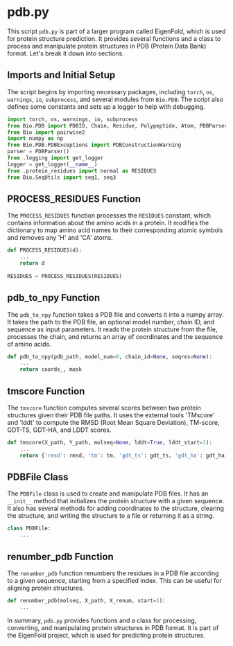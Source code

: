 # pdb.py

This script `pdb.py` is part of a larger program called EigenFold, which is used for protein structure prediction. It provides several functions and a class to process and manipulate protein structures in PDB (Protein Data Bank) format. Let's break it down into sections.

## Imports and Initial Setup

The script begins by importing necessary packages, including `torch`, `os`, `warnings`, `io`, `subprocess`, and several modules from `Bio.PDB`. The script also defines some constants and sets up a logger to help with debugging.

```python
import torch, os, warnings, io, subprocess
from Bio.PDB import PDBIO, Chain, Residue, Polypeptide, Atom, PDBParser
from Bio import pairwise2
import numpy as np
from Bio.PDB.PDBExceptions import PDBConstructionWarning
parser = PDBParser()
from .logging import get_logger
logger = get_logger(__name__)
from .protein_residues import normal as RESIDUES
from Bio.SeqUtils import seq1, seq3
```

## PROCESS_RESIDUES Function

The `PROCESS_RESIDUES` function processes the `RESIDUES` constant, which contains information about the amino acids in a protein. It modifies the dictionary to map amino acid names to their corresponding atomic symbols and removes any 'H' and 'CA' atoms.

```python
def PROCESS_RESIDUES(d):
    ...
    return d
    
RESIDUES = PROCESS_RESIDUES(RESIDUES)
```

## pdb_to_npy Function

The `pdb_to_npy` function takes a PDB file and converts it into a numpy array. It takes the path to the PDB file, an optional model number, chain ID, and sequence as input parameters. It reads the protein structure from the file, processes the chain, and returns an array of coordinates and the sequence of amino acids.

```python
def pdb_to_npy(pdb_path, model_num=0, chain_id=None, seqres=None):
    ...
    return coords_, mask
```

## tmscore Function

The `tmscore` function computes several scores between two protein structures given their PDB file paths. It uses the external tools 'TMscore' and 'lddt' to compute the RMSD (Root Mean Square Deviation), TM-score, GDT-TS, GDT-HA, and LDDT scores.

```python
def tmscore(X_path, Y_path, molseq=None, lddt=True, lddt_start=1):
    ...
    return {'rmsd': rmsd, 'tm': tm, 'gdt_ts': gdt_ts, 'gdt_ha': gdt_ha, 'lddt': lddt}
```

## PDBFile Class

The `PDBFile` class is used to create and manipulate PDB files. It has an `__init__` method that initializes the protein structure with a given sequence. It also has several methods for adding coordinates to the structure, clearing the structure, and writing the structure to a file or returning it as a string.

```python
class PDBFile:
    ...
```

## renumber_pdb Function

The `renumber_pdb` function renumbers the residues in a PDB file according to a given sequence, starting from a specified index. This can be useful for aligning protein structures.

```python
def renumber_pdb(molseq, X_path, X_renum, start=1):
    ...
```

In summary, `pdb.py` provides functions and a class for processing, converting, and manipulating protein structures in PDB format. It is part of the EigenFold project, which is used for predicting protein structures.